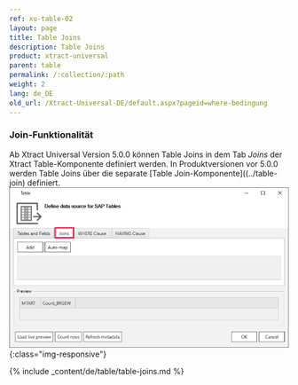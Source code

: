 ```yaml
---
ref: xu-table-02
layout: page
title: Table Joins
description: Table Joins
product: xtract-universal
parent: table
permalink: /:collection/:path
weight: 2
lang: de_DE
old_url: /Xtract-Universal-DE/default.aspx?pageid=where-bedingung
---
```


### Join-Funktionalität
Ab Xtract Universal Version 5.0.0 können Table Joins in dem Tab *Joins* der Xtract Table-Komponente definiert werden.
In Produktversionen vor 5.0.0 werden Table Joins über die separate [Table Join-Komponente]((../table-join) definiert.
![Table join ](/img/content/table-join-tab.png){:class="img-responsive"}
 
{% include _content/de/table/table-joins.md  %}


 
 
  
